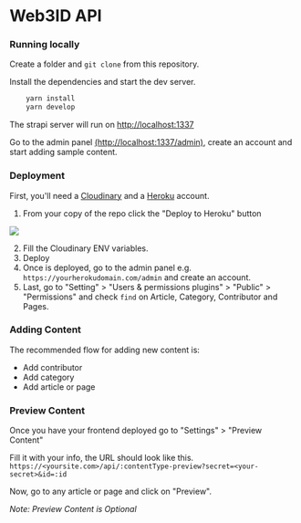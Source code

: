# Web3ID API

### Running locally

Create a folder and `git clone` from this repository.

Install the dependencies and start the dev server.

```bash
    yarn install
    yarn develop
```

The strapi server will run on [http://localhost:1337](http://localhost:1337)

Go to the admin panel [(http://localhost:1337/admin)](http://localhost:1337), create an account and start adding sample content.

### Deployment

First, you'll need a [Cloudinary](https://cloudinary.com) and a [Heroku](https://www.heroku.com/) account.

1. From your copy of the repo click the "Deploy to Heroku" button

<a href="https://www.heroku.com/deploy/?template=https://github.com/abraham-yusuf/web3-api">
<img src="https://assets.strapi.io/uploads/Deploy_button_heroku_b1043fc67d.png" />
</a>

2. Fill the Cloudinary ENV variables.
3. Deploy
4. Once is deployed, go to the admin panel e.g. `https://yourherokudomain.com/admin` and create an account.
5. Last, go to "Setting" > "Users & permissions plugins" > "Public" > "Permissions" and check `find` on Article, Category, Contributor and Pages.

### Adding Content

The recommended flow for adding new content is:

- Add contributor
- Add category
- Add article or page

### Preview Content

Once you have your frontend deployed go to "Settings" > "Preview Content"

Fill it with your info, the URL should look like this.
`https://<yoursite.com>/api/:contentType-preview?secret=<your-secret>&id=:id`

Now, go to any article or page and click on "Preview".

*Note: Preview Content is Optional*